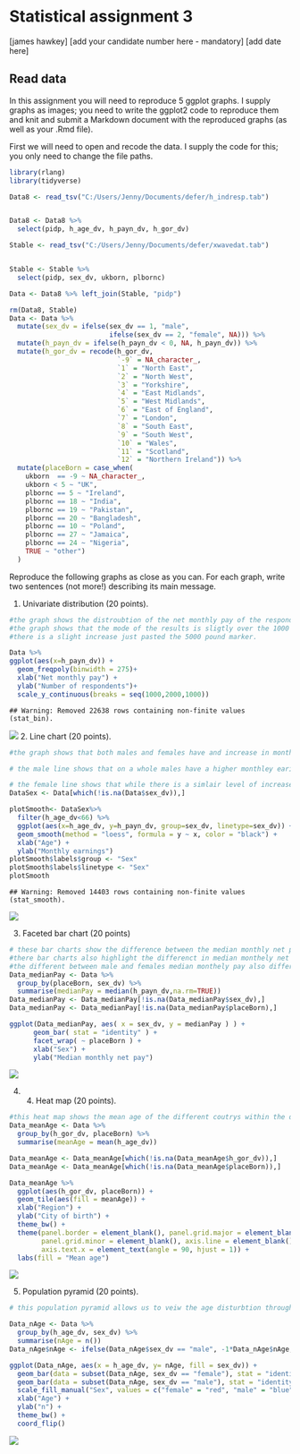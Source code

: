 Statistical assignment 3
================
\[james hawkey\] \[add your candidate number here - mandatory\]
\[add date here\]

## Read data

In this assignment you will need to reproduce 5 ggplot graphs. I supply
graphs as images; you need to write the ggplot2 code to reproduce them
and knit and submit a Markdown document with the reproduced graphs (as
well as your .Rmd file).

First we will need to open and recode the data. I supply the code for
this; you only need to change the file paths.

``` r
library(rlang)
library(tidyverse)

Data8 <- read_tsv("C:/Users/Jenny/Documents/defer/h_indresp.tab")


Data8 <- Data8 %>%
  select(pidp, h_age_dv, h_payn_dv, h_gor_dv)

Stable <- read_tsv("C:/Users/Jenny/Documents/defer/xwavedat.tab")


Stable <- Stable %>%
  select(pidp, sex_dv, ukborn, plbornc)

Data <- Data8 %>% left_join(Stable, "pidp")

rm(Data8, Stable)
Data <- Data %>%
  mutate(sex_dv = ifelse(sex_dv == 1, "male",
                         ifelse(sex_dv == 2, "female", NA))) %>%
  mutate(h_payn_dv = ifelse(h_payn_dv < 0, NA, h_payn_dv)) %>%
  mutate(h_gor_dv = recode(h_gor_dv,
                           `-9` = NA_character_,
                           `1` = "North East",
                           `2` = "North West",
                           `3` = "Yorkshire",
                           `4` = "East Midlands",
                           `5` = "West Midlands",
                           `6` = "East of England",
                           `7` = "London",
                           `8` = "South East",
                           `9` = "South West",
                           `10` = "Wales",
                           `11` = "Scotland",
                           `12` = "Northern Ireland")) %>%
  mutate(placeBorn = case_when(
    ukborn  == -9 ~ NA_character_,
    ukborn < 5 ~ "UK",
    plbornc == 5 ~ "Ireland",
    plbornc == 18 ~ "India",
    plbornc == 19 ~ "Pakistan",
    plbornc == 20 ~ "Bangladesh",
    plbornc == 10 ~ "Poland",
    plbornc == 27 ~ "Jamaica",
    plbornc == 24 ~ "Nigeria",
    TRUE ~ "other")
  )
```

Reproduce the following graphs as close as you can. For each graph,
write two sentences (not more\!) describing its main message.

1.  Univariate distribution (20
points).

<!-- end list -->

``` r
#the graph shows the distroubtion of the net monthly pay of the respondents. 
#the graph shows that the mode of the results is sligtly over the 1000 pounds mark with a steady decrease after.
#there is a slight increase just pasted the 5000 pound marker.

Data %>%
ggplot(aes(x=h_payn_dv)) +
  geom_freqpoly(binwidth = 275)+
  xlab("Net monthly pay") +
  ylab("Number of respondents")+
  scale_y_continuous(breaks = seq(1000,2000,1000))
```

    ## Warning: Removed 22638 rows containing non-finite values (stat_bin).

![](assignment4_summer_defer1_files/figure-gfm/unnamed-chunk-2-1.png)<!-- -->
2. Line chart (20
points).

``` r
#the graph shows that both males and females have and increase in monthley earnings from the ages of 20 to 45

# the male line shows that on a whole males have a higher monthley earings which also increase at a higher rate comparied to there female counterparts. this stead increase starts to reverse at the 45 age mark falling back to just over 1500 of monthly earings.

# the female line shows that while there is a simlair level of increase compared to the males up untill about the 25 age mark the increase after that becomes much less and progress much slower between the ages of 25 to 50 and then decrease as well.
DataSex <- Data[which(!is.na(Data$sex_dv)),]

plotSmooth<- DataSex%>%
  filter(h_age_dv<66) %>%
  ggplot(aes(x=h_age_dv, y=h_payn_dv, group=sex_dv, linetype=sex_dv)) + 
  geom_smooth(method = "loess", formula = y ~ x, color = "black") + 
  xlab("Age") + 
  ylab("Monthly earnings")
plotSmooth$labels$group <- "Sex"
plotSmooth$labels$linetype <- "Sex"
plotSmooth
```

    ## Warning: Removed 14403 rows containing non-finite values (stat_smooth).

![](assignment4_summer_defer1_files/figure-gfm/unnamed-chunk-3-1.png)<!-- -->

3.  Faceted bar chart (20
points)

<!-- end list -->

``` r
# these bar charts show the difference between the median monthly net pay between between males and female with in countrys in the data set. all of the charts show that males average high monthely incomes than females.
#there bar charts also highlight the differenct in median monthely net pay through out the defferent countrys 
#the different between male and females median monthely pay also differs between the countrys with banladesh haveing the closet level between the sexs while ireland and the uk have the largest 
Data_medianPay <- Data %>% 
  group_by(placeBorn, sex_dv) %>% 
  summarise(medianPay = median(h_payn_dv,na.rm=TRUE))
Data_medianPay <- Data_medianPay[!is.na(Data_medianPay$sex_dv),]
Data_medianPay <- Data_medianPay[!is.na(Data_medianPay$placeBorn),]

ggplot(Data_medianPay, aes( x = sex_dv, y = medianPay ) ) + 
      geom_bar( stat = "identity" ) + 
      facet_wrap( ~ placeBorn ) + 
      xlab("Sex") + 
      ylab("Median monthly net pay")
```

![](assignment4_summer_defer1_files/figure-gfm/unnamed-chunk-4-1.png)<!-- -->

4.  4.  Heat map (20
points).

<!-- end list -->

``` r
#this heat map shows the mean age of the different coutrys within the data set alnog with the different regions the darker the shade the youner the mean age nigeria as one of the youngest mean ages.
Data_meanAge <- Data %>% 
  group_by(h_gor_dv, placeBorn) %>% 
  summarise(meanAge = mean(h_age_dv))

Data_meanAge <- Data_meanAge[which(!is.na(Data_meanAge$h_gor_dv)),]
Data_meanAge <- Data_meanAge[which(!is.na(Data_meanAge$placeBorn)),]

Data_meanAge %>%
  ggplot(aes(h_gor_dv, placeBorn)) +
  geom_tile(aes(fill = meanAge)) +
  xlab("Region") + 
  ylab("City of birth") + 
  theme_bw() + 
  theme(panel.border = element_blank(), panel.grid.major = element_blank(),
        panel.grid.minor = element_blank(), axis.line = element_blank(),
        axis.text.x = element_text(angle = 90, hjust = 1)) + 
  labs(fill = "Mean age")
```

![](assignment4_summer_defer1_files/figure-gfm/unnamed-chunk-5-1.png)<!-- -->

5.  Population pyramid (20
points).

<!-- end list -->

``` r
# this population pyramid allows us to veiw the age disturbtion through out the population in shows a developed coutrys distrubtion. the under 25 age marker there are peaks of 300 n but after this there is a small decrease in the percentage falling to just over 200 in regards to the male population and 250 for the female. after this decrease there is a increase of porotion up untill the age of 50 where both male and female reach there peaks. after this the population protion inregards to ages begins to decrease along with age.

Data_nAge <- Data %>% 
  group_by(h_age_dv, sex_dv) %>% 
  summarise(nAge = n())
Data_nAge$nAge <- ifelse(Data_nAge$sex_dv == "male", -1*Data_nAge$nAge, Data_nAge$nAge)

ggplot(Data_nAge, aes(x = h_age_dv, y= nAge, fill = sex_dv)) + 
  geom_bar(data = subset(Data_nAge, sex_dv == "female"), stat = "identity") + 
  geom_bar(data = subset(Data_nAge, sex_dv == "male"), stat = "identity") + 
  scale_fill_manual("Sex", values = c("female" = "red", "male" = "blue")) + 
  xlab("Age") + 
  ylab("n") + 
  theme_bw() + 
  coord_flip() 
```

![](assignment4_summer_defer1_files/figure-gfm/unnamed-chunk-6-1.png)<!-- -->
